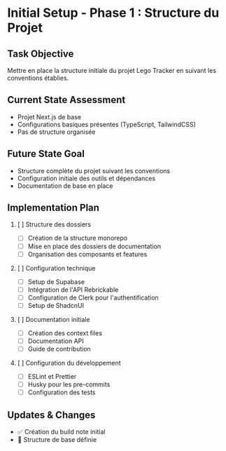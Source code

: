 # Initial Setup - Phase 1 : Structure du Projet

## Task Objective

Mettre en place la structure initiale du projet Lego Tracker en suivant les conventions établies.

## Current State Assessment

- Projet Next.js de base
- Configurations basiques présentes (TypeScript, TailwindCSS)
- Pas de structure organisée

## Future State Goal

- Structure complète du projet suivant les conventions
- Configuration initiale des outils et dépendances
- Documentation de base en place

## Implementation Plan

1. [ ] Structure des dossiers

   - [ ] Création de la structure monorepo
   - [ ] Mise en place des dossiers de documentation
   - [ ] Organisation des composants et features

2. [ ] Configuration technique

   - [ ] Setup de Supabase
   - [ ] Intégration de l'API Rebrickable
   - [ ] Configuration de Clerk pour l'authentification
   - [ ] Setup de ShadcnUI

3. [ ] Documentation initiale

   - [ ] Création des context files
   - [ ] Documentation API
   - [ ] Guide de contribution

4. [ ] Configuration du développement
   - [ ] ESLint et Prettier
   - [ ] Husky pour les pre-commits
   - [ ] Configuration des tests

## Updates & Changes

- ✅ Création du build note initial
- 📝 Structure de base définie
